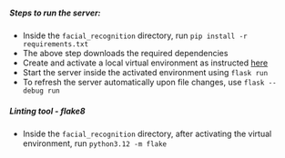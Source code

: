 ##### Steps to run the server:
- Inside the `facial_recognition` directory, run `pip install -r requirements.txt`
- The above step downloads the required dependencies
- Create and activate a local virtual environment as instructed [here](https://flask.palletsprojects.com/en/2.3.x/installation/)
- Start the server inside the activated environment using `flask run`
- To refresh the server automatically upon file changes, use `flask --debug run`

##### Linting tool - flake8
- Inside the `facial_recognition` directory, after activating the virtual environment, run `python3.12 -m flake`